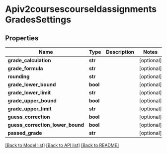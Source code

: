 # Apiv2coursescourseIdassignmentsGradesSettings

## Properties
Name | Type | Description | Notes
------------ | ------------- | ------------- | -------------
**grade_calculation** | **str** |  | [optional] 
**grade_formula** | **str** |  | [optional] 
**rounding** | **str** |  | [optional] 
**grade_lower_bound** | **bool** |  | [optional] 
**grade_lower_limit** | **str** |  | [optional] 
**grade_upper_bound** | **bool** |  | [optional] 
**grade_upper_limit** | **str** |  | [optional] 
**guess_correction** | **bool** |  | [optional] 
**guess_correction_lower_bound** | **bool** |  | [optional] 
**passed_grade** | **str** |  | [optional] 

[[Back to Model list]](../README.md#documentation-for-models) [[Back to API list]](../README.md#documentation-for-api-endpoints) [[Back to README]](../README.md)

